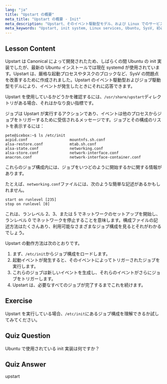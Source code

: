 ```yaml
---
lang: "ja"
title: "Upstart の概要"
meta_title: "Upstart の概要 - Init"
meta_description: "Upstart、そのイベント駆動型モデル、および Linux でのサービス管理方法について学びます。Upstart ジョブ構成とその init システムとしての役割を理解します。"
meta_keywords: "Upstart, init system, Linux services, Ubuntu, SysV, 初心者向けチュートリアル，Linux ガイド"
---
```


## Lesson Content

Upstart は Canonical によって開発されたため、しばらくの間 Ubuntu の init 実装でしたが、最新の Ubuntu インストールでは現在 systemd が使用されています。Upstart は、厳格な起動プロセスやタスクのブロックなど、SysV の問題点を改善するために作成されました。Upstart のイベント駆動型およびジョブ駆動型モデルにより、イベントが発生したときにそれに応答できます。

Upstart を使用しているかどうかを確認するには、`/usr/share/upstart`ディレクトリがある場合、それはかなり良い指標です。

ジョブは Upstart が実行するアクションであり、イベントは他のプロセスからジョブをトリガーするために受信されるメッセージです。ジョブとその構成のリストを表示するには：

```plaintext
pete@icebox:~$ ls /etc/init
acpid.conf                   mountnfs.sh.conf
alsa-restore.conf            mtab.sh.conf
alsa-state.conf              networking.conf
alsa-store.conf              network-interface.conf
anacron.conf                 network-interface-container.conf
```

これらのジョブ構成内には、ジョブをいつどのように開始するかに関する情報があります。

たとえば、`networking.conf`ファイルには、次のような簡単な記述があるかもしれません。

```plaintext
start on runlevel [235]
stop on runlevel [0]
```

これは、ランレベル 2、3、または 5 でネットワークのセットアップを開始し、ランレベル 0 でネットワークを停止することを意味します。構成ファイルの記述方法はたくさんあり、利用可能なさまざまなジョブ構成を見るとそれがわかるでしょう。

Upstart の動作方法は次のとおりです。

1. まず、`/etc/init`からジョブ構成をロードします。
2. 起動イベントが発生すると、そのイベントによってトリガーされたジョブを実行します。
3. これらのジョブは新しいイベントを生成し、それらのイベントがさらにジョブをトリガーします。
4. Upstart は、必要なすべてのジョブが完了するまでこれを続けます。

## Exercise

Upstart を実行している場合、`/etc/init`にあるジョブ構成を理解できるか試してみてください。

## Quiz Question

Ubuntu で使用されている init 実装は何ですか？

## Quiz Answer

upstart
